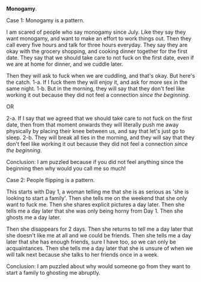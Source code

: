 **Monogamy**.

Case 1: Monogamy is a pattern.

I am scared of people who say monogamy since July. Like they say they want monogamy, and want to make an effort to work things out. Then they call every five hours and talk for three hours everyday. They say they are okay with the grocery shopping, and cooking dinner together for the first date. They say that we should take care to not fuck on the first date, even if we are at home for dinner, and we cuddle later.

Then they will ask to fuck when we are cuddling, and that's okay. But here's the catch.
1-a. If I fuck them they will enjoy it, and ask for more sex in the same night.
1-b. But in the morning, they will say that they don't feel like working it out because they did not feel a connection *since the beginning*.

OR 

2-a. If I say that we agreed that we should take care to not fuck on the first date, then from that moment onwards they will literally push me away physically by placing their knee between us, and say that let's just go to sleep.
2-b. They will break all ties in the morning, and  they will say that they don't feel like working it out because they did not feel a connection *since the beginning*.

Conclusion: I am puzzled because if you did not feel anything since the beginning then why would you call me so much! 

Case 2: People flipping is a pattern.

This starts with Day 1, a woman telling me that she is as serious as 'she is looking to start a family'. Then she tells me on the weekend that she only want to fuck me. Then she shares explicit pictures a day later. Then she tells me a day later that she was only being horny from Day 1. Then she ghosts me a day later.

Then she disappears for 2 days. Then she returns to tell me a day later that she doesn't like me at all and we could be friends. Then she tells me a day later that she has enough friends, sure I have too, so we can only be acquaintances. Then she tells me a day later that she is unsure of when we will talk next because she talks to her friends once in a week.

Conclusion: I am puzzled about why would someone go from they want to start a family to ghosting me abruptly.
